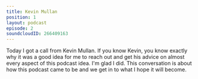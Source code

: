 ```yaml
---
title: Kevin Mullan
position: 1
layout: podcast
episode: 2
soundcloudID: 266409163
---
```


Today I got a call from Kevin Mullan. If you know Kevin, you know exactly why it was a good idea for me to reach out and get his advice on almost every aspect of this podcast idea. I'm glad I did. This conversation is about how this podcast came to be and we get in to what I hope it will become.
